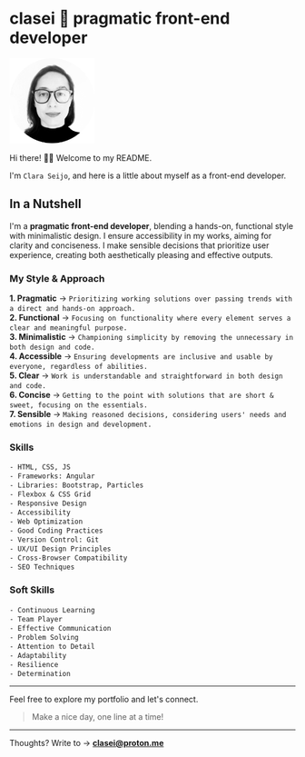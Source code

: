 # clasei 🚀 pragmatic front-end developer

<img src="cla_sei_profile_pic_bw_circle.png" alt="clasei profile pic" width="150"/>

Hi there! 👋🏾 Welcome to my README.

I'm ```Clara Seijo```, and here is a little about myself as a front-end developer.

## In a Nutshell

I'm a **pragmatic front-end developer**, blending a hands-on, functional style with minimalistic design. I ensure accessibility in my works, aiming for clarity and conciseness. I make sensible decisions that prioritize user experience, creating both aesthetically pleasing and effective outputs.

### My Style & Approach

**1. Pragmatic** → ```Prioritizing working solutions over passing trends with a direct and hands-on approach.```          
**2. Functional** → ```Focusing on functionality where every element serves a clear and meaningful purpose.```             
**3. Minimalistic** → ```Championing simplicity by removing the unnecessary in both design and code.```                      
**4. Accessible** → ```Ensuring developments are inclusive and usable by everyone, regardless of abilities.```             
**5. Clear** → ```Work is understandable and straightforward in both design and code.```                              
**6. Concise** → ```Getting to the point with solutions that are short & sweet, focusing on the essentials.```          
**7. Sensible** → ```Making reasoned decisions, considering users' needs and emotions in design and development.```      

### Skills 

```
- HTML, CSS, JS
- Frameworks: Angular
- Libraries: Bootstrap, Particles
- Flexbox & CSS Grid
- Responsive Design
- Accessibility
- Web Optimization
- Good Coding Practices
- Version Control: Git
- UX/UI Design Principles
- Cross-Browser Compatibility
- SEO Techniques
```

### Soft Skills

```
- Continuous Learning
- Team Player
- Effective Communication
- Problem Solving
- Attention to Detail
- Adaptability
- Resilience
- Determination
```

---

Feel free to explore my portfolio and let's connect. 

> Make a nice day, one line at a time!

---

Thoughts? Write to → [**clasei@proton.me**](mailto:clasei@proton.me)
